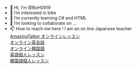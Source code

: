 - 👋 Hi, I’m @BoH0919
- 👀 I’m interested in bike
- 🌱 I’m currently learning C# and HTML
- 💞️ I’m looking to collaborate on ...
- 📫 How to reach me here ! I am an on line Japanese teacher
<a href="https://jp.amazingtalker.com ">AmazingTalker オンラインレッスン</a><br>
<a href="https://jp.amazingtalker.com/tutors/english">オンライン英会話</a><br>
<a href="https://jp.amazingtalker.com/tutors/korean">オンライン韓国語</a><br>
<a href="https://jp.amazingtalker.com/tutors/english?offline=classes-near-me">英語個人レッスン</a><br>
<a href="https://jp.amazingtalker.com/tutors/korean?offline=classes-near-me">韓国語個人レッスン</a><br>


<!---
BoH0919/BoH0919 is a ✨ special ✨ repository because its `README.md` (this file) appears on your GitHub profile.
You can click the Preview link to take a look at your changes.
--->
